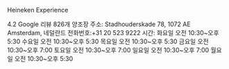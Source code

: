 Heineken Experience

4.2
Google 리뷰 826개
양조장
주소: Stadhouderskade 78, 1072 AE Amsterdam, 네덜란드
전화번호:+31 20 523 9222
시간: 
화요일	오전 10:30~오후 5:30
수요일	오전 10:30~오후 5:30
목요일	오전 10:30~오후 5:30
금요일	오전 10:30~오후 7:00
토요일	오전 10:30~오후 7:00
일요일	오전 10:30~오후 7:00
월요일	오전 10:30~오후 5:30
